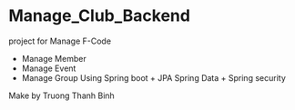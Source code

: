 # Manage_Club_Backend
project for Manage F-Code
- Manage Member
- Manage Event
- Manage Group
Using Spring boot + JPA Spring Data + Spring security

Make by Truong Thanh Binh

